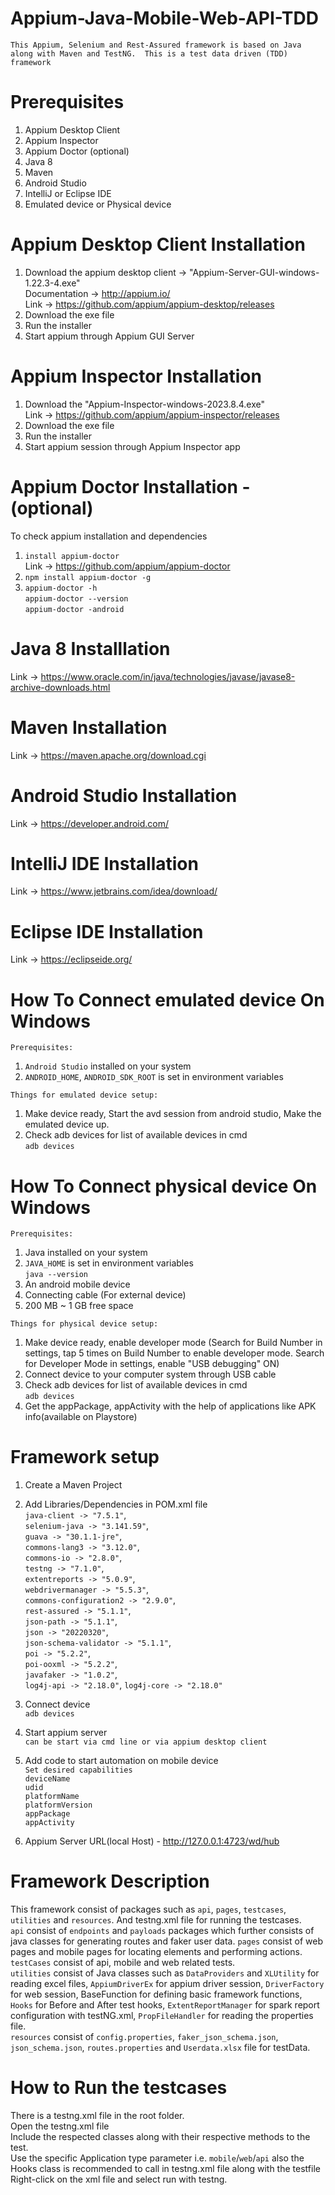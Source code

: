 # Appium-Java-Mobile-Web-API-TDD
`This Appium, Selenium and Rest-Assured framework is based on Java along with Maven and TestNG.  This is a test data driven (TDD) framework`  

# Prerequisites
1. Appium Desktop Client 
2. Appium Inspector
3. Appium Doctor (optional)
4. Java 8
5. Maven
6. Android Studio
7. IntelliJ or Eclipse IDE
8. Emulated device or Physical device

# Appium Desktop Client Installation
1. Download the appium desktop client -> "Appium-Server-GUI-windows-1.22.3-4.exe"  
    Documentation -> http://appium.io/  
    Link -> https://github.com/appium/appium-desktop/releases
2. Download the exe file
3. Run the installer
4. Start appium through Appium GUI Server

# Appium Inspector Installation
1. Download the "Appium-Inspector-windows-2023.8.4.exe"  
   Link -> https://github.com/appium/appium-inspector/releases  
2. Download the exe file
3. Run the installer
4. Start appium session through Appium Inspector app

# Appium Doctor Installation - (optional)
To check appium installation and dependencies
1.	`install appium-doctor`  
    Link -> https://github.com/appium/appium-doctor
2. `npm install appium-doctor -g`
3. `appium-doctor -h`  
   `appium-doctor --version`  
   `appium-doctor -android`  

# Java 8 Installlation  
Link -> https://www.oracle.com/in/java/technologies/javase/javase8-archive-downloads.html

# Maven Installation  
Link -> https://maven.apache.org/download.cgi

# Android Studio Installation  
Link -> https://developer.android.com/

# IntelliJ IDE Installation  
Link -> https://www.jetbrains.com/idea/download/

# Eclipse IDE Installation  
Link -> https://eclipseide.org/

# How To Connect emulated device On Windows  
`Prerequisites:`  
1. `Android Studio` installed on your system
2. `ANDROID_HOME`, `ANDROID_SDK_ROOT` is set in environment variables  

`Things for emulated device setup: `  
1. Make device ready, Start the avd session from android studio, Make the emulated device up.
2. Check adb devices for list of available devices in cmd  
   `adb devices`

# How To Connect physical device On Windows  
`Prerequisites:`  
1. Java installed on your system
2. `JAVA_HOME` is set in environment variables  
   `java --version`  
3. An android mobile device
4. Connecting cable (For external device)
5. 200 MB ~ 1 GB free space

`Things for physical device setup: `  
1. Make device ready, enable developer mode (Search for Build Number in settings, tap 5 times on Build Number to enable developer mode. Search for Developer Mode in settings, enable "USB debugging" ON)
2. Connect device to your computer system through USB cable
3. Check adb devices for list of available devices in cmd  
   `adb devices`  
4. Get the appPackage, appActivity with the help of applications like APK info(available on Playstore)

# Framework setup  
1. Create a Maven Project
2. Add Libraries/Dependencies in POM.xml file  
   `java-client -> "7.5.1"`,  
   `selenium-java -> "3.141.59"`,  
   `guava -> "30.1.1-jre"`,  
   `commons-lang3 -> "3.12.0"`,  
   `commons-io -> "2.8.0"`,  
   `testng -> "7.1.0"`,   
   `extentreports -> "5.0.9"`,  
   `webdrivermanager -> "5.5.3"`,  
   `commons-configuration2 -> "2.9.0"`,  
   `rest-assured -> "5.1.1"`,    
   `json-path -> "5.1.1"`,  
   `json -> "20220320"`,  
   `json-schema-validator -> "5.1.1"`,  
   `poi -> "5.2.2"`,  
   `poi-ooxml -> "5.2.2"`,  
   `javafaker -> "1.0.2"`,  
   `log4j-api -> "2.18.0"`,
   `log4j-core -> "2.18.0"`

3. Connect device  
   `adb devices`  
4. Start appium server  
   `can be start via cmd line or via appium desktop client`  
5. Add code to start automation on mobile device  
   `Set desired capabilities`  
   `deviceName`  
   `udid`  
   `platformName`  
   `platformVersion`  
   `appPackage`  
   `appActivity`  
6. Appium Server URL(local Host) - http://127.0.0.1:4723/wd/hub  

# Framework Description  
This framework consist of packages such as `api`, `pages`, `testcases`, `utilities` and `resources`. And testng.xml file for running the testcases.  
`api` consist of `endpoints` and `payloads` packages which further consists of java classes for generating routes and faker user data. 
`pages` consist of web pages and mobile pages for locating elements and performing actions.  
`testCases` consist of api, mobile and web related tests.  
`utilities` consist of Java classes such as `DataProviders` and `XLUtility` for reading excel files, `AppiumDriverEx` for appium driver session, `DriverFactory` for web session, BaseFunction for defining basic framework functions, `Hooks` for Before and After test hooks, `ExtentReportManager` for spark report configuration with testNG.xml, `PropFileHandler` for reading the properties file.  
`resources` consist of `config.properties`, `faker_json_schema.json`, `json_schema.json`, `routes.properties` and `Userdata.xlsx` file for testData.  

# How to Run the testcases  
There is a testng.xml file in the root folder.    
Open the testng.xml file   
Include the respected classes along with their respective methods to the test.  
Use the specific Application type parameter i.e. `mobile`/`web`/`api` also the Hooks class is recommended to call in testng.xml file along with the testfile  
Right-click on the xml file and select run with testng.  
